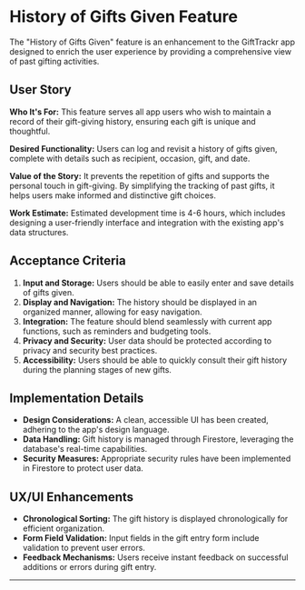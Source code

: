 # History of Gifts Given Feature

The "History of Gifts Given" feature is an enhancement to the GiftTrackr app designed to enrich the user experience by providing a comprehensive view of past gifting activities.

## User Story

**Who It's For:** This feature serves all app users who wish to maintain a record of their gift-giving history, ensuring each gift is unique and thoughtful.

**Desired Functionality:** Users can log and revisit a history of gifts given, complete with details such as recipient, occasion, gift, and date.

**Value of the Story:** It prevents the repetition of gifts and supports the personal touch in gift-giving. By simplifying the tracking of past gifts, it helps users make informed and distinctive gift choices.

**Work Estimate:** Estimated development time is 4-6 hours, which includes designing a user-friendly interface and integration with the existing app's data structures.

## Acceptance Criteria

1. **Input and Storage:** Users should be able to easily enter and save details of gifts given.
2. **Display and Navigation:** The history should be displayed in an organized manner, allowing for easy navigation.
3. **Integration:** The feature should blend seamlessly with current app functions, such as reminders and budgeting tools.
4. **Privacy and Security:** User data should be protected according to privacy and security best practices.
5. **Accessibility:** Users should be able to quickly consult their gift history during the planning stages of new gifts.

## Implementation Details

- **Design Considerations:** A clean, accessible UI has been created, adhering to the app's design language.
- **Data Handling:** Gift history is managed through Firestore, leveraging the database's real-time capabilities.
- **Security Measures:** Appropriate security rules have been implemented in Firestore to protect user data.

## UX/UI Enhancements

- **Chronological Sorting:** The gift history is displayed chronologically for efficient organization.
- **Form Field Validation:** Input fields in the gift entry form include validation to prevent user errors.
- **Feedback Mechanisms:** Users receive instant feedback on successful additions or errors during gift entry.

---


